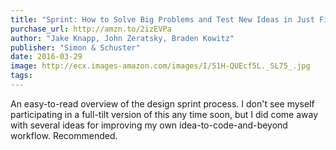 ```yaml
---
title: "Sprint: How to Solve Big Problems and Test New Ideas in Just Five Days"
purchase_url: http://amzn.to/2izEVPa
author: "Jake Knapp, John Zeratsky, Braden Kowitz"
publisher: "Simon & Schuster"
date: 2016-03-29
image: http://ecx.images-amazon.com/images/I/51H-QUEcf5L._SL75_.jpg
tags:
---
```


An easy-to-read overview of the design sprint process. I don't see myself participating in a full-tilt version of this any time soon, but I did come away with several ideas for improving my own idea-to-code-and-beyond workflow. Recommended.
